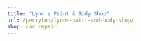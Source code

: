 ```yaml
---
title: "Lynn's Paint & Body Shop"
url: /perryton/lynns-paint-and-body-shop/
shop: car repair
---
```

